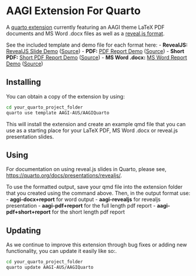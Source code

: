 # AAGI Extension For Quarto

A [quarto extension](https://quarto.org/docs/extensions/) currently featuring an AAGI theme LaTeX PDF documents and MS Word .docx files as well as a [reveal.js format](https://quarto.org/docs/presentations/revealjs/).

See the included template and demo file for each format here:
    - **RevealJS:** [RevealJS Slide Demo](aagi-aus.github.io/AAGIQuarto/demos/template-revealjs.html) ([Source](docs/demos/template-revealjs.qmd))
    - **PDF:** [PDF Report Demo](aagi-aus.github.io/AAGIQuarto/demos/template-pdf-report.pdf) ([Source](docs/demos/template-pdf-report.qmd))
    - **Short PDF:** [Short PDF Report Demo](aagi-aus.github.io/AAGIQuarto/demos/template-short-report.pdf) ([Source](docs/demos/template-short-report.qmd))
    - **MS Word .docx:** [MS Word Report Demo](aagi-aus.github.io/AAGIQuarto/demos/template-docx-report.docx) ([Source](docs/demos/tempate-docx-report.qmd))

## Installing

You can obtain a copy of the extension by using:

```bash
cd your_quarto_project_folder
quarto use template AAGI-AUS/AAGIQuarto
```

This will install the extension and create an example qmd file that
you can use as a starting place for your LaTeX PDF, MS Word .docx or reveal.js presentation slides.

## Using

For documentation on using reveal.js slides in Quarto, please see,
<https://quarto.org/docs/presentations/revealjs/>.

To use the formatted output, save your qmd file into the extension folder that you created using the command above. Then, in the output format use:
    - **aggi-docx+report** for word output
    - **aagi-revealjs** for revealjs presentation
    - **aagi-pdf+report** for the full length pdf report
    - **aagi-pdf+short+report** for the short length pdf report

## Updating

As we continue to improve this extension through bug fixes or adding new functionality, you can update it easily like so:.

```bash
cd your_quarto_project_folder
quarto update AAGI-AUS/AAGIQuarto
```